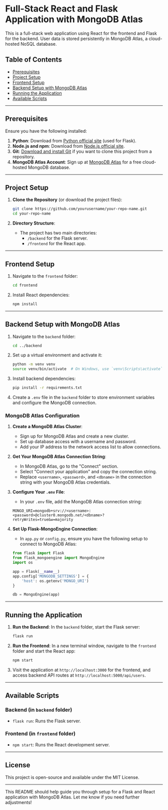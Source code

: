 # Full-Stack React and Flask Application with MongoDB Atlas

This is a full-stack web application using React for the frontend and Flask for the backend. User data is stored persistently in MongoDB Atlas, a cloud-hosted NoSQL database.

## Table of Contents

- [Prerequisites](#prerequisites)
- [Project Setup](#project-setup)
- [Frontend Setup](#frontend-setup)
- [Backend Setup with MongoDB Atlas](#backend-setup-with-mongodb-atlas)
- [Running the Application](#running-the-application)
- [Available Scripts](#available-scripts)

---

## Prerequisites

Ensure you have the following installed:

1. **Python**: Download from [Python official site](https://www.python.org/downloads/) (used for Flask).
2. **Node.js and npm**: Download from [Node.js official site](https://nodejs.org/).
3. **Git**: [Download and install Git](https://git-scm.com/downloads) if you want to clone this project from a repository.
4. **MongoDB Atlas Account**: Sign up at [MongoDB Atlas](https://www.mongodb.com/cloud/atlas) for a free cloud-hosted MongoDB database.

---

## Project Setup

1. **Clone the Repository** (or download the project files):
   ```bash
   git clone https://github.com/yourusername/your-repo-name.git
   cd your-repo-name
   ```

2. **Directory Structure**:
   - The project has two main directories:
     - `/backend` for the Flask server.
     - `/frontend` for the React app.

---

## Frontend Setup

1. Navigate to the `frontend` folder:
   ```bash
   cd frontend
   ```

2. Install React dependencies:
   ```bash
   npm install
   ```

---

## Backend Setup with MongoDB Atlas

1. Navigate to the `backend` folder:
   ```bash
   cd ../backend
   ```

2. Set up a virtual environment and activate it:
   ```bash
   python -m venv venv
   source venv/bin/activate  # On Windows, use `venv\Scripts\activate`
   ```

3. Install backend dependencies:
   ```bash
   pip install -r requirements.txt
   ```

4. Create a `.env` file in the `backend` folder to store environment variables and configure the MongoDB connection.

### MongoDB Atlas Configuration

1. **Create a MongoDB Atlas Cluster**:
   - Sign up for MongoDB Atlas and create a new cluster.
   - Set up database access with a username and password.
   - Add your IP address to the network access list to allow connections.

2. **Get Your MongoDB Atlas Connection String**:
   - In MongoDB Atlas, go to the "Connect" section.
   - Select "Connect your application" and copy the connection string.
   - Replace `<username>`, `<password>`, and `<dbname>` in the connection string with your MongoDB Atlas credentials.

3. **Configure Your `.env` File**:
   - In your `.env` file, add the MongoDB Atlas connection string:

   ```env
   MONGO_URI=mongodb+srv://<username>:<password>@cluster0.mongodb.net/<dbname>?retryWrites=true&w=majority
   ```

4. **Set Up Flask-MongoEngine Connection**:
   - In `app.py` or `config.py`, ensure you have the following setup to connect to MongoDB Atlas:

   ```python
   from flask import Flask
   from flask_mongoengine import MongoEngine
   import os

   app = Flask(__name__)
   app.config['MONGODB_SETTINGS'] = {
       'host': os.getenv('MONGO_URI')
   }

   db = MongoEngine(app)
   ```

---

## Running the Application

1. **Run the Backend**: In the `backend` folder, start the Flask server:
   ```bash
   flask run
   ```

2. **Run the Frontend**: In a new terminal window, navigate to the `frontend` folder and start the React app:
   ```bash
   npm start
   ```

3. Visit the application at `http://localhost:3000` for the frontend, and access backend API routes at `http://localhost:5000/api/users`.

---

## Available Scripts

### Backend (in `backend` folder)

- `flask run`: Runs the Flask server.

### Frontend (in `frontend` folder)

- `npm start`: Runs the React development server.

---

## License

This project is open-source and available under the MIT License.

---

This README should help guide you through setup for a Flask and React application with MongoDB Atlas. Let me know if you need further adjustments!